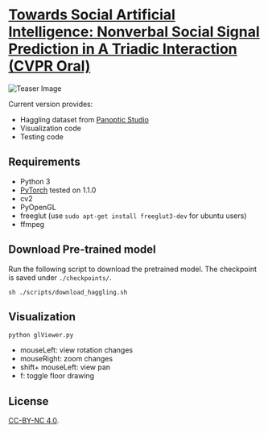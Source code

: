 # [Towards Social Artificial Intelligence: Nonverbal Social Signal Prediction in A Triadic Interaction (CVPR Oral)](http://domedb.perception.cs.cmu.edu/ssp.html)

![Teaser Image](https://github.com/jhugestar/jhugestar.github.io/blob/master/img/cvpr19_ssp.gif)


Current version provides: 
- Haggling dataset from [Panoptic Studio](http://domedb.perception.cs.cmu.edu/index.html)
- Visualization code
- Testing code

## Requirements
- Python 3
- [PyTorch](https://pytorch.org/) tested on 1.1.0
- cv2
- PyOpenGL
- freeglut (use `sudo apt-get install freeglut3-dev` for ubuntu users)
- ffmpeg

## Download Pre-trained model

Run the following script to download the pretrained model. The checkpoint is saved under `./checkpoints/`.
```
sh ./scripts/download_haggling.sh
```

## Visualization
```
python glViewer.py
```
- mouseLeft: view rotation changes
- mouseRight: zoom changes
- shift+ mouseLeft: view pan
- f: toggle floor drawing

## License
[CC-BY-NC 4.0](https://creativecommons.org/licenses/by-nc/4.0/legalcode).

